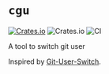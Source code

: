 # `cgu`

[![Crates.io](https://img.shields.io/crates/v/change-git-user)][Crates.io Link]
![Crates.io](https://img.shields.io/crates/d/change-git-user)
![CI](https://github.com/spenserblack/change-git-user/workflows/CI/badge.svg)

A tool to switch git user

Inspired by [Git-User-Switch](https://github.com/geongeorge/Git-User-Switch).

[Crates.io Link]: https://crates.io/crates/change-git-user
